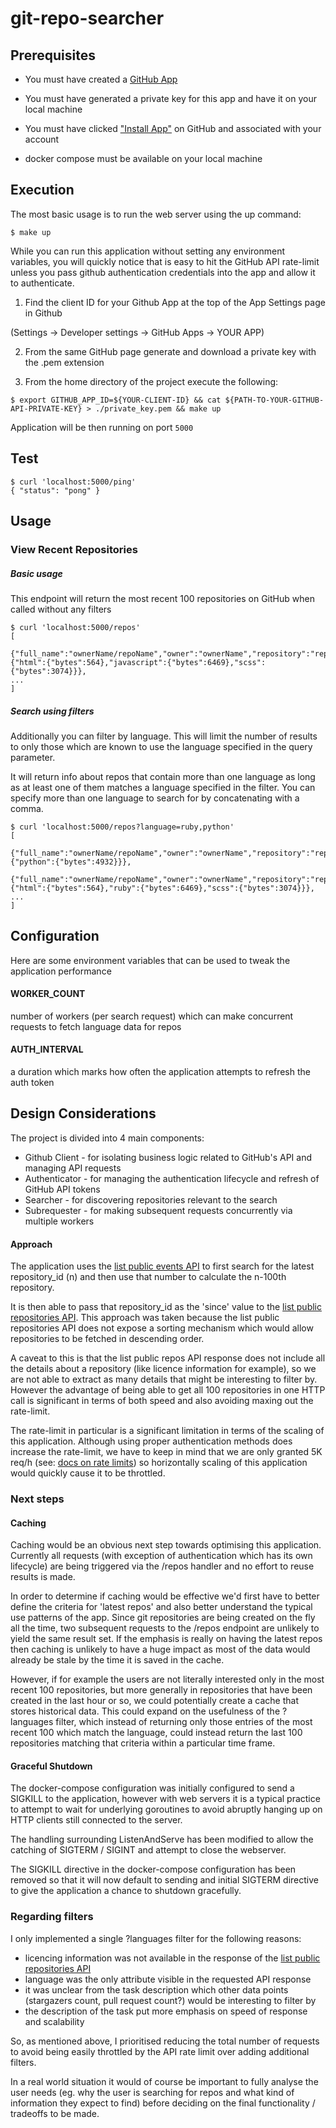 # git-repo-searcher

## Prerequisites

* You must have created a [GitHub App](https://docs.github.com/en/apps/creating-github-apps)
* You must have generated a private key for this app and have it on your local machine
* You must have clicked ["Install App"](https://docs.github.com/en/apps/using-github-apps/installing-your-own-github-app) on GitHub and associated with your account

* docker compose must be available on your local machine

## Execution

The most basic usage is to run the web server using the up command:
```
$ make up
```

While you can run this application without setting any environment variables, you will quickly notice that is easy to hit the GitHub API rate-limit unless you pass github authentication credentials into the app and allow it to authenticate.

1. Find the client ID for your Github App at the top of the App Settings page in Github

(Settings -> Developer settings  -> GitHub Apps -> YOUR APP)

2. From the same GitHub page generate and download a private key with the .pem extension

3. From the home directory of the project execute the following:
```
$ export GITHUB_APP_ID=${YOUR-CLIENT-ID} && cat ${PATH-TO-YOUR-GITHUB-API-PRIVATE-KEY} > ./private_key.pem && make up
```

Application will be then running on port `5000`

## Test

```
$ curl 'localhost:5000/ping'
{ "status": "pong" }
```

## Usage

### View Recent Repositories

##### Basic usage

This endpoint will return the most recent 100 repositories on GitHub when called without any filters

```
$ curl 'localhost:5000/repos'
[
 {"full_name":"ownerName/repoName","owner":"ownerName","repository":"repoName","languages":{"html":{"bytes":564},"javascript":{"bytes":6469},"scss":{"bytes":3074}}},
...
]
```

##### Search using filters

Additionally you can filter by language. This will limit the number of results to only those which are known to use the language specified in the query parameter.

It will return info about repos that contain more than one language as long as at least one of them matches a language specified in the filter. You can specify more than one language to search for by concatenating with a comma.

```
$ curl 'localhost:5000/repos?language=ruby,python'
[
 {"full_name":"ownerName/repoName","owner":"ownerName","repository":"repoName","languages":{"python":{"bytes":4932}}},
 {"full_name":"ownerName/repoName","owner":"ownerName","repository":"repoName","languages":{"html":{"bytes":564},"ruby":{"bytes":6469},"scss":{"bytes":3074}}},
...
]
```

## Configuration

Here are some environment variables that can be used to tweak the application performance

#### WORKER_COUNT

number of workers (per search request) which can make concurrent requests to fetch language data for repos

#### AUTH_INTERVAL

a duration which marks how often the application attempts to refresh the auth token

## Design Considerations

The project is divided into 4 main components:

* Github Client - for isolating business logic related to GitHub's API and managing API requests
* Authenticator - for managing the authentication lifecycle and refresh of GitHub API tokens
* Searcher - for discovering repositories relevant to the search
* Subrequester - for making subsequent requests concurrently via multiple workers

#### Approach

The application uses the [list public events API](https://docs.github.com/en/rest/activity/events?apiVersion=2022-11-28#list-public-events) to first search for the latest repository_id (n) and then use that number to calculate the n-100th repository.

It is then able to pass that repository_id as the 'since' value to the [list public repositories API](https://docs.github.com/en/rest/repos/repos?apiVersion=2022-11-28#list-public-repositories). This approach was taken because the list public repositories API does not expose a sorting mechanism which would allow repositories to be fetched in descending order.

A caveat to this is that the list public repos API response does not include all the details about a repository (like licence information for example), so we are not able to extract as many details that might be interesting to filter by.
However the advantage of being able to get all 100 repositories in one HTTP call is significant in terms of both speed and also avoiding maxing out the rate-limit.

The rate-limit in particular is a significant limitation in terms of the scaling of this application. Although using proper authentication methods does increase the rate-limit, we have to keep in mind that we are only granted 5K req/h (see: [docs on rate limits](https://docs.github.com/en/rest/using-the-rest-api/rate-limits-for-the-rest-api?apiVersion=2022-11-28)) so horizontally scaling of this application would quickly cause it to be throttled.

### Next steps

#### Caching

Caching would be an obvious next step towards optimising this application. Currently all requests (with exception of authentication which has its own lifecycle) are being triggered via the /repos handler and no effort to reuse results is made.

In order to determine if caching would be effective we'd first have to better define the criteria for 'latest repos' and also better understand the typical use patterns of the app.
Since git repositories are being created on the fly all the time, two subsequent requests to the /repos endpoint are unlikely to yield the same result set. If the emphasis is really on having the latest repos then caching is unlikely to have a huge impact as most of the data would already be stale by the time it is saved in the cache.

However, if for example the users are not literally interested only in the most recent 100 repositories, but more generally in repositories that have been created in the last hour or so, we could potentially create a cache that stores historical data.
This could expand on the usefulness of the ?languages filter, which instead of returning only those entries of the most recent 100 which match the language, could instead return the last 100 repositories matching that criteria within a particular time frame.

#### Graceful Shutdown

The docker-compose configuration was initially configured to send a SIGKILL to the application, however with web servers it is a typical practice to attempt to wait for underlying goroutines to avoid abruptly hanging up on HTTP clients still connected to the server.

The handling surrounding ListenAndServe has been modified to allow the catching of SIGTERM / SIGINT and attempt to close the webserver.

The SIGKILL directive in the docker-compose configuration has been removed so that it will now default to sending and initial SIGTERM directive to give the application a chance to shutdown gracefully.

### Regarding filters

I only implemented a single ?languages filter for the following reasons:
* licencing information was not available in the response of the [list public repositories API](https://docs.github.com/en/rest/repos/repos?apiVersion=2022-11-28#list-public-repositories)
* language was the only attribute visible in the requested API response
* it was unclear from the task description which other data points (stargazers count, pull request count?) would be interesting to filter by
* the description of the task put more emphasis on speed of response and scalability

So, as mentioned above, I prioritised reducing the total number of requests to avoid being easily throttled by the API rate limit over adding additional filters.

In a real world situation it would of course be important to fully analyse the user needs (eg. why the user is searching for repos and what kind of information they expect to find) before deciding on the final functionality / tradeoffs to be made.
